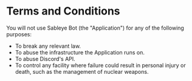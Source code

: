 # Terms and Conditions

You will not use Sableye Bot (the "Application") for any of the following purposes:

- To break any relevant law.
- To abuse the infrastructure the Application runs on.
- To abuse Discord's API.
- To control any facility where failure could result in personal injury or
  death, such as the management of nuclear weapons.
